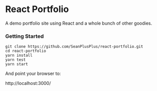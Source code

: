 # React Portfolio

A demo portfolio site using React and a whole bunch of other goodies.

### Getting Started

```
git clone https://github.com/SeanPlusPlus/react-portfolio.git
cd react-portfolio
yarn install
yarn test
yarn start
```

And point your browser to:

http://localhost:3000/
